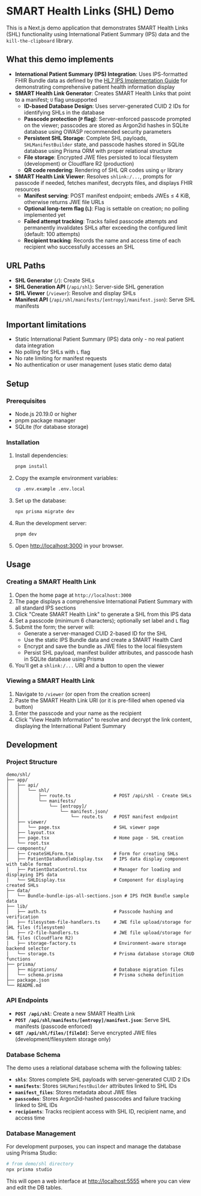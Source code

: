 # SMART Health Links (SHL) Demo

This is a Next.js demo application that demonstrates SMART Health Links (SHL) functionality using International Patient Summary (IPS) data and the `kill-the-clipboard` library.

## What this demo implements

- **International Patient Summary (IPS) Integration**: Uses IPS-formatted FHIR Bundle data as defined by the [HL7 IPS Implementation Guide](https://hl7.org/fhir/uv/ips/) for demonstrating comprehensive patient health information display
- **SMART Health Link Generator**: Creates SMART Health Links that point to a manifest; `U` flag unsupported
    - **ID-based Database Design**: Uses server-generated CUID 2 IDs for identifying SHLs in the database
    - **Passcode protection (`P` flag)**: Server-enforced passcode prompted on the viewer; passcodes are stored as Argon2id hashes in SQLite database using OWASP recommended security parameters
    - **Persistent SHL Storage**: Complete SHL payloads, `SHLManifestBuilder` state, and passcode hashes stored in SQLite database using Prisma ORM with proper relational structure
    - **File storage**: Encrypted JWE files persisted to local filesystem (development) or Cloudflare R2 (production)
    - **QR code rendering**: Rendering of SHL QR codes using `qr` library
- **SMART Health Link Viewer**: Resolves `shlink:/...`, prompts for passcode if needed, fetches manifest, decrypts files, and displays FHIR resources
    - **Manifest serving**: POST manifest endpoint; embeds JWEs ≤ 4 KiB, otherwise returns JWE file URLs
    - **Optional long-term flag (`L`)**: Flag is settable on creation; no polling implemented yet
    - **Failed attempt tracking**: Tracks failed passcode attempts and permanently invalidates SHLs after exceeding the configured limit (default: 100 attempts)
    - **Recipient tracking**: Records the name and access time of each recipient who successfully accesses an SHL

## URL Paths

- **SHL Generator** (`/`): Create SHLs
- **SHL Generation API** (`/api/shl`): Server-side SHL generation
- **SHL Viewer** (`/viewer`): Resolve and display SHLs
- **Manifest API** (`/api/shl/manifests/[entropy]/manifest.json`): Serve SHL manifests

## Important limitations

- Static International Patient Summary (IPS) data only - no real patient data integration
- No polling for SHLs with `L` flag
- No rate limiting for manifest requests
- No authentication or user management (uses static demo data)

## Setup

### Prerequisites

- Node.js 20.19.0 or higher
- pnpm package manager
- SQLite (for database storage)

### Installation

1. Install dependencies:
   ```bash
   pnpm install
   ```

2. Copy the example environment variables:
   ```bash
   cp .env.example .env.local
   ```

3. Set up the database:
   ```bash
   npx prisma migrate dev
   ```

4. Run the development server:
   ```bash
   pnpm dev
   ```

5. Open [http://localhost:3000](http://localhost:3000) in your browser.

## Usage

### Creating a SMART Health Link

1. Open the home page at `http://localhost:3000`
2. The page displays a comprehensive International Patient Summary with all standard IPS sections
3. Click "Create SMART Health Link" to generate a SHL from this IPS data
4. Set a passcode (minimum 6 characters); optionally set label and `L` flag
5. Submit the form; the server will:
   - Generate a server-managed CUID 2-based ID for the SHL
   - Use the static IPS Bundle data and create a SMART Health Card 
   - Encrypt and save the bundle as JWE files to the local filesystem
   - Persist SHL payload, manifest builder attributes, and passcode hash in SQLite database using Prisma
6. You'll get a `shlink:/...` URI and a button to open the viewer

### Viewing a SMART Health Link

1. Navigate to `/viewer` (or open from the creation screen)
2. Paste the SMART Health Link URI (or it is pre-filled when opened via button)
3. Enter the passcode and your name as the recipient
4. Click "View Health Information" to resolve and decrypt the link content, displaying the International Patient Summary

## Development

### Project Structure

```
demo/shl/
├── app/
│   ├── api/
│   │   └── shl/
│   │       ├── route.ts                # POST /api/shl - Create SHLs
│   │       └── manifests/
│   │           └── [entropy]/
│   │               └── manifest.json/
│   │                   └── route.ts    # POST manifest endpoint
│   ├── viewer/
│   │   └── page.tsx                    # SHL viewer page
│   ├── layout.tsx
│   ├── page.tsx                        # Home page - SHL creation
│   └── root.tsx
├── components/
│   ├── CreateSHLForm.tsx               # Form for creating SHLs
│   ├── PatientDataBundleDisplay.tsx    # IPS data display component with table format
│   ├── PatientDataControl.tsx          # Manager for loading and displaying IPS data
│   └── SHLDisplay.tsx                  # Component for displaying created SHLs
├── data/
│   └── Bundle-bundle-ips-all-sections.json # IPS FHIR Bundle sample data
├── lib/
│   ├── auth.ts                         # Passcode hashing and verification
│   ├── filesystem-file-handlers.ts     # JWE file upload/storage for SHL files (filesystem)
│   ├── r2-file-handlers.ts             # JWE file upload/storage for SHL files (Cloudflare R2)
│   ├── storage-factory.ts              # Environment-aware storage backend selector
│   └── storage.ts                      # Prisma database storage CRUD functions
├── prisma/
│   ├── migrations/                     # Database migration files
│   └── schema.prisma                   # Prisma schema definition
├── package.json
└── README.md
```

### API Endpoints

- **`POST /api/shl`**: Create a new SMART Health Link
- **`POST /api/shl/manifests/[entropy]/manifest.json`**: Serve SHL manifests (passcode enforced)
- **`GET /api/shl/files/[fileId]`**: Serve encrypted JWE files (development/filesystem storage only)

### Database Schema

The demo uses a relational database schema with the following tables:

- **`shls`**: Stores complete SHL payloads with server-generated CUID 2 IDs
- **`manifests`**: Stores `SHLManifestBuilder` attributes linked to SHL IDs
- **`manifest_files`**: Stores metadata about JWE files
- **`passcodes`**: Stores Argon2id-hashed passcodes and failure tracking linked to SHL IDs
- **`recipients`**: Tracks recipient access with SHL ID, recipient name, and access time

### Database Management

For development purposes, you can inspect and manage the database using Prisma Studio:

```bash
# from demo/shl directory
npx prisma studio
```

This will open a web interface at [http://localhost:5555](http://localhost:5555) where you can view and edit the DB tables.
